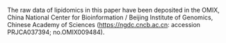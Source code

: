  The raw data of lipidomics  in this paper have been deposited in the OMIX, China National Center for Bioinformation / Beijing Institute of Genomics, Chinese Academy of Sciences (https://ngdc.cncb.ac.cn: accession PRJCA037394; no.OMIX009484).
